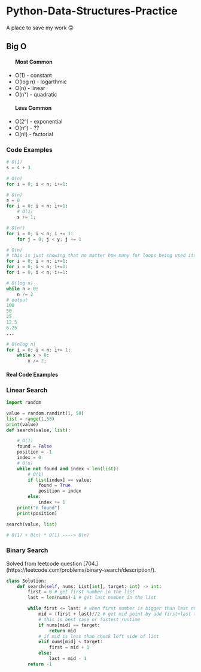 # Python-Data-Structures-Practice

A place to save my work 🙃
<br>
<h2>Big O</h2>
<ul>
    <h4>Most Common</h4> 
    <li>O(1) - constant </li>
    <li>O(log n) - logarthmic </li>
    <li>O(n) - linear </li>
    <li>O(n²) - quadratic </li>
    <h4>Less Common</h4>
    <li>O(2ⁿ) - exponential </li>
    <li>O(nⁿ) - ?? </li>
    <li>O(n!) - factorial </li> 
</ul>

<h3>Code Examples</h3>

```python
# O(1)
s = 4 + 3

# O(n)
for i = 0; i < n; i+=1:

# O(n)
s = 0
for i = 0; i < n; i+=1:
    # O(1)
    s += 1;

# O(n²)
for i = 0; i < n; i += 1:
    for j = 0; j < y; j += 1

# O(n) 
# this is just showing that no matter how many for loops being used its still O(n)
for i = 0; i < n; i+=1:
for i = 0; i < n; i+=1:
for i = 0; i < n; i+=1:

# O(log n)
while n > 0:
    n /= 2
# output 
100
50
25
12.5
6.25
...

# O(nlog n)
for i = 0; i < n; i+= 1:
    while x > 0:
        x /= 2;
```

<h4>Real Code Examples</h4>

<h3>Linear Search</h3>

```python
import random

value = random.randint(1, 50)
list = range(1,50)
print(value)
def search(value, list):

    # O(1)
    found = False
    position = -1
    index = 0
    # O(n)
    while not found and index < len(list):
        # O(1)
        if list[index] == value:
            found = True
            position = index
        else:
            index += 1
    print("n found")
    print(position)

search(value, list)

# O(1) + O(n) * O(1) ----> O(n)
```

<h3>Binary Search</h3>
Solved from leetcode question [704.](https://leetcode.com/problems/binary-search/description/).

```python
class Solution:
    def search(self, nums: List[int], target: int) -> int:
        first = 0 # get first number in the list 
        last = len(nums)-1 # get last number in the list 

        while first <= last: # when first number is bigger than last number loop
            mid = (first + last)//2 # get mid point by add first+last then divide 
            # this is best case or fastest runtime
            if nums[mid] == target:
                return mid
            # if mid is less than check left side of list 
            elif nums[mid] < target:
                first = mid + 1
            else:
                last = mid - 1
        return -1
```